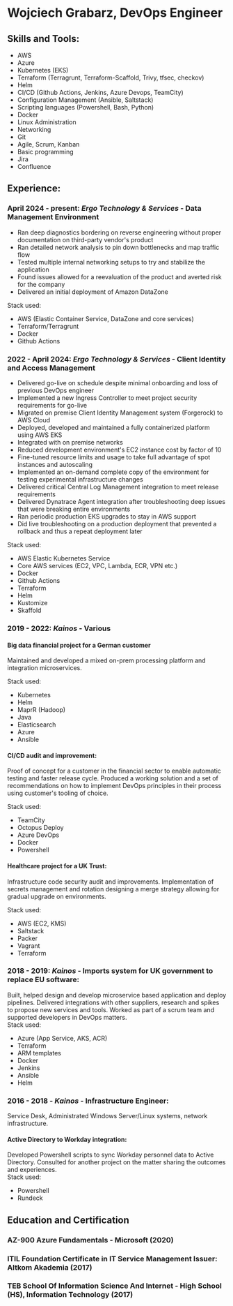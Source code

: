 # Wojciech Grabarz, DevOps Engineer
## Skills and Tools:
- AWS
- Azure  
- Kubernetes (EKS)
- Terraform (Terragrunt, Terraform-Scaffold, Trivy, tfsec, checkov)
- Helm
- CI/CD (Github Actions, Jenkins, Azure Devops, TeamCity)
- Configuration Management (Ansible, Saltstack)
- Scripting languages (Powershell, Bash, Python)  
- Docker
- Linux Administration
- Networking
- Git
- Agile, Scrum, Kanban
- Basic programming
- Jira 
- Confluence  
## Experience:  
### April 2024 - present: **_Ergo Technology & Services_**  - Data Management Environment
- Ran deep diagnostics bordering on reverse engineering without proper documentation on third-party vendor's product   
- Ran detailed network analysis to pin down bottlenecks and map traffic flow
- Tested multiple internal networking setups to try and stabilize the application  
- Found issues allowed for a reevaluation of the product and averted risk for the company  
- Delivered an initial deployment of Amazon DataZone  

Stack used:  
- AWS (Elastic Container Service, DataZone and core services)  
- Terraform/Terragrunt  
- Docker
- Github Actions  

### 2022 - April 2024: **_Ergo Technology & Services_** - Client Identity and Access Management
- Delivered go-live on schedule despite minimal onboarding and loss of previous DevOps engineer  
- Implemented a new Ingress Controller to meet project security requirements for go-live
- Migrated on premise Client Identity Management system (Forgerock) to AWS Cloud  
- Deployed, developed and maintained a fully containerized platform using AWS EKS  
- Integrated with on premise networks
- Reduced development environment's EC2 instance cost by factor of 10
- Fine-tuned resource limits and usage to take full advantage of spot instances and autoscaling  
- Implemented an on-demand complete copy of the environment for testing experimental infrastructure changes    
- Delivered critical Central Log Management integration to meet release requirements     
- Delivered Dynatrace Agent integration after troubleshooting deep issues that were breaking entire environments  
- Ran periodic production EKS upgrades to stay in AWS support
- Did live troubleshooting on a production deployment that prevented a rollback and thus a repeat deployment later  
  
Stack used:  
- AWS Elastic Kubernetes Service  
- Core AWS services (EC2, VPC, Lambda, ECR, VPN etc.)  
- Docker  
- Github Actions  
- Terraform   
- Helm  
- Kustomize  
- Skaffold  
### 2019 - 2022:  **_Kainos_** - Various

#### Big data financial project for a German customer  
Maintained and developed a mixed on-prem processing platform and integration microservices.  

Stack used:
- Kubernetes
- Helm
- MaprR (Hadoop)
- Java
- Elasticsearch
- Azure
- Ansible

#### CI/CD audit and improvement:
Proof of concept for a customer in the financial sector to enable automatic testing and faster release cycle. Produced a working solution and a set of recommendations on how to implement DevOps principles in their process using customer's tooling of choice.  

Stack used: 
- TeamCity
- Octopus Deploy 
- Azure DevOps
- Docker
- Powershell

#### Healthcare project for a UK Trust: 
Infrastructure code security audit and improvements. Implementation of secrets management and rotation designing a merge strategy allowing for gradual upgrade on environments. 

Stack used:
- AWS (EC2, KMS)
- Saltstack
- Packer
- Vagrant
- Terraform

### 2018 - 2019:  **_Kainos_** - Imports system for UK government to replace EU software:
Built, helped design and develop microservice based application and deploy pipelines. Delivered integrations with other suppliers, research and spikes to propose new services and tools. Worked as part of a scrum team and supported developers in DevOps matters.  
Stack used: 
- Azure (App Service, AKS, ACR)
- Terraform
- ARM templates
- Docker
- Jenkins
- Ansible
- Helm
### 2016 - 2018 - **_Kainos_** - Infrastructure Engineer:  
Service Desk, Administrated Windows Server/Linux systems, network infrastructure.  

#### Active Directory to Workday integration:  
Developed Powershell scripts to sync Workday personnel data to Active Directory. Consulted for another project on the matter sharing the outcomes and experiences.  
Stack used:
- Powershell
- Rundeck

## Education and Certification 
### AZ-900 Azure Fundamentals - Microsoft (2020)  
### ITIL Foundation Certificate in IT Service Management Issuer: Altkom Akademia (2017)  
### TEB School Of Information Science And Internet - High School (HS), Information Technology (2017)
